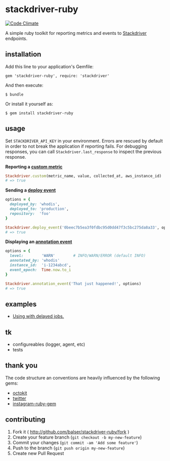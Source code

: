 # stackdriver-ruby

[![Code Climate](https://codeclimate.com/github/balser/stackdriver-ruby.png)](https://codeclimate.com/github/balser/stackdriver-ruby)

A simple ruby toolkit for reporting metrics and events to [Stackdriver] endpoints.

## installation

Add this line to your application's Gemfile:

    gem 'stackdriver-ruby', require: 'stackdriver'

And then execute:

    $ bundle

Or install it yourself as:

    $ gem install stackdriver-ruby

## usage

Set `STACKDRIVER_API_KEY` in your environment.  Errors are rescued by default in order to not break the application if reporting fails.  For debugging responses, you can call `Stackdriver.last_response` to inspect the previous response.

**Reporting a [custom metric]**

```ruby
Stackdriver.custom(metric_name, value, collected_at, aws_instance_id)
# => true
```

**Sending a [deploy event]**

```ruby
options = {
  deployed_by: 'whodis',
  deployed_to: 'production',
  repository:  'foo'
}

Stackdriver.deploy_event('0beec7b5ea3f0fdbc95d0dd47f3c5bc275da8a33', options)
# => true
```

**Displaying an [annotation event]**

```ruby
options = {
  level:        'WARN'        # INFO/WARN/ERROR (default INFO)
  annotated_by: 'whodis'
  instance_id:  'i-1234abcd',
  event_epoch:  Time.now.to_i
}

Stackdriver.annotation_event('That just happened!', options)
# => true
```

## examples

  * [Using with delayed jobs.](https://github.com/balser/stackdriver-ruby/wiki/Example-using-with-delayed-jobs)

## tk

  * configureables (logger, agent, etc)
  * tests

## thank you

The code structure an conventions are heavily influenced by the following gems:
  * [octokit]
  * [twitter]
  * [instagram-ruby-gem]

## contributing

1. Fork it ( http://github.com/balser/stackdriver-ruby/fork )
2. Create your feature branch (`git checkout -b my-new-feature`)
3. Commit your changes (`git commit -am 'Add some feature'`)
4. Push to the branch (`git push origin my-new-feature`)
5. Create new Pull Request

[stackdriver]: http://www.stackdriver.com/
[custom metric]: http://feedback.stackdriver.com/knowledgebase/articles/181488-sending-custom-application-metrics-to-the-stackdri
[deploy event]: http://feedback.stackdriver.com/knowledgebase/articles/212917-sending-code-deploy-events-to-stackdriver
[annotation event]: http://feedback.stackdriver.com/knowledgebase/articles/260455-sending-annotation-events-to-stackdriver

[octokit]: https://github.com/octokit/octokit.rb
[instagram-ruby-gem]: https://github.com/Instagram/instagram-ruby-gem
[twitter]: https://github.com/sferik/twitter
